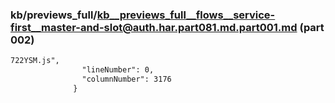 ### kb/previews_full/kb__previews_full__flows__service-first__master-and-slot@auth.har.part081.md.part001.md (part 002)

```md
722YSM.js",
                "lineNumber": 0,
                "columnNumber": 3176
              }
```

```
